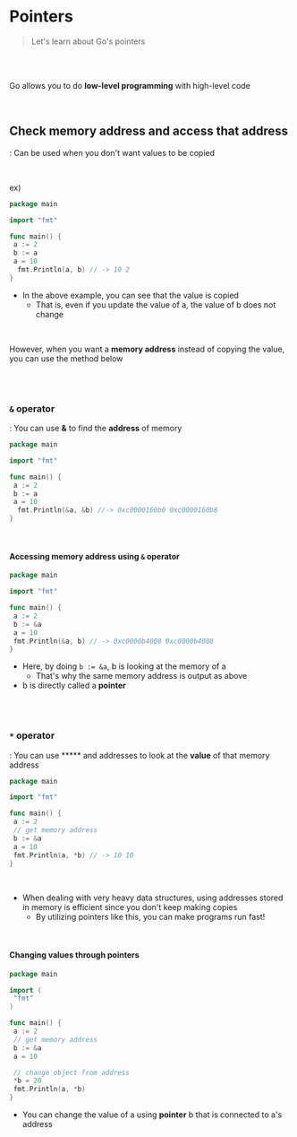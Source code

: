 # Pointers

> Let's learn about Go's pointers

<br>

<br>

Go allows you to do **low-level programming** with high-level code

<br>

## Check memory address and access that address

: Can be used when you don't want values to be copied

<br>

ex)

```go
package main

import "fmt"

func main() {
 a := 2
 b := a
 a = 10
  fmt.Println(a, b) // -> 10 2
}
```

- In the above example, you can see that the value is copied
  - That is, even if you update the value of a, the value of b does not change

<br>

However, when you want a **memory address** instead of copying the value, you can use the method below

<br>

<br>

### `&` operator

: You can use **&** to find the **address** of memory

```go
package main

import "fmt"

func main() {
 a := 2
 b := a
 a = 10
  fmt.Println(&a, &b) //-> 0xc0000160b0 0xc0000160b8
}
```

<br>

#### Accessing memory address using `&` operator

```go
package main

import "fmt"

func main() {
 a := 2
 b := &a
 a = 10
 fmt.Println(&a, b) // -> 0xc0000b4008 0xc0000b4008
}
```

- Here, by doing `b := &a`, b is looking at the memory of a
  - That's why the same memory address is output as above
- b is directly called a **pointer**

<br>

<br>

### `*` operator

: You can use ***** and addresses to look at the **value** of that memory address

```go
package main

import "fmt"

func main() {
 a := 2
 // get memory address
 b := &a
 a = 10
 fmt.Println(a, *b) // -> 10 10
}
```

<br>

- When dealing with very heavy data structures, using addresses stored in memory is efficient since you don't keep making copies
  - By utilizing pointers like this, you can make programs run fast!

<br>

#### Changing values through pointers

```go
package main

import (
 "fmt"
)

func main() {
 a := 2
 // get memory address
 b := &a
 a = 10

 // change object from address
 *b = 20
 fmt.Println(a, *b)
}
```

- You can change the value of a using **pointer** b that is connected to a's address 
